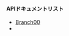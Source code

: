 #### APIドキュメントリスト

- [Branch00](https://github.com/ShoheiMiyata/phyvac/blob/main/APIDocument/pv.Branch00.md)
- 
